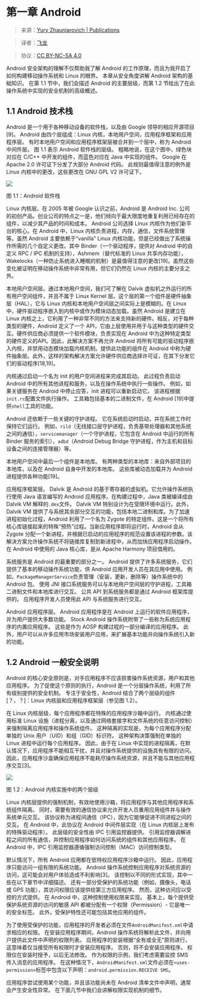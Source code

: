 # 第一章 Android

> 来源：[Yury Zhauniarovich | Publications](http://www.zhauniarovich.com/pubs.html)

> 译者：[飞龙](https://github.com/)

> 协议：[CC BY-NC-SA 4.0](http://creativecommons.org/licenses/by-nc-sa/4.0/)

Android 安全架构的理解不仅帮助我了解 Android 的工作原理，而且为我开启了如何构建移动操作系统和 Linux 的眼界。 本章从安全角度讲解 Android 架构的基础知识。 在第 1.1 节中，我们会描述 Android 的主要层级，而第 1.2 节给出了在此操作系统中实现的安全机制的高级概述。

## 1.1 Android 技术栈

Android 是一个用于各种移动设备的软件栈，以及由 Google 领导的相应开源项目[9]。 Android 由四个层组成：Linux 内核，本地用户空间，应用程序框架和应用程序层。 有时本地用户空间和应用程序框架层被合并到一个层中，称为 Android 中间件层。 图 1.1 表示 Android 软件栈的层级。 粗略地说，在这个图中，绿色块对应在 C/C++ 中开发的组件，而蓝色对应在 Java 中实现的组件。 Google 在 Apache 2.0 许可证下分发了大部分 Android 代码。 此规则最值得注意的例外是 Linux 内核中的更改，这些更改在 GNU GPL V2 许可证下。

![](img/1-1.jpg)

图 1.1：Android 软件栈

Linux 内核层。在 2005 年被 Google 认识之前，Android 是 Android Inc. 公司的初创产品。创业公司的特点之一是，他们倾向于最大限度地重复利用已经存在的组件，以减少其产品的时间和成本。 Android 公司选择 Linux 内核作为他们新平台的核心。在 Android 中，Linux 内核负责进程，内存，通信，文件系统管理等。虽然 Android 主要依赖于“vanilla” Linux 内核功能，但是已经做出了系统操作所需的几个自定义更改。其中 Binder（一个驱动程序，提供对 Android 中的自定义 RPC / IPC 机制的支持），Ashmem（替代标准的 Linux 共享内存功能），Wakelocks（一种防止系统进入睡眠的机制）是最值得注意的更改[19]。虽然这些变化被证明在移动操作系统中非常有用，但它们仍然在 Linux 内核的主要分支之外。


本地用户空间层。通过本地用户空间，我们可了解在 Dalvik 虚拟机之外运行的所有用户空间组件，并且不属于 Linux Kernel 层。这个层的第一个组件是硬件抽象层（HAL），它与 Linux 内核和本地用户空间层之间实际上是模糊的。在 Linux 中，硬件驱动程序嵌入到内核中或作为模块动态加载。虽然 Android 是建立在 Linux 内核之上，它利用了一种非常不同的方法来支持新的硬件。相反，对于每种类型的硬件，Android 定义了一个 API，它由上层使用并用于与这种类型的硬件交互。硬件供应商必须提供一个软件模块，负责实现在 Android 中为这种特定类型的硬件定义的API。因此，此解决方案不再允许 Android 将所有可能的驱动程序嵌入内核，并禁用动态模块加载内核机制。提供此功能的组件在 Android 中称为硬件抽象层。此外，这样的架构解决方案允许硬件供应商选择许可证，在其下分发它们的驱动程序[18,19]。

内核通过启动一个名为 init 的用户空间进程来完成其启动。 此过程负责启动 Android 中的所有其他进程和服务，以及在操作系统中执行一些操作。 例如，如果关键服务在 Android 中停止应答，init 进程可以重新启动它。 该进程根据`init.rc`配置文件执行操作。 工具箱包括基本的二进制文件，在 Android [19]中提供`shell`工具的功能。


Android 还依赖于一些关键的守护进程。 它在系统启动时启动，并在系统工作时保持它们运行。 例如，`rild`（无线接口层守护进程，负责基带处理器和其他系统之间的通信），`servicemanager`（一个守护进程，它包含在 Android 中运行的所有 Binder 服务的索引），`adbd`（Android Debug Bridge 守护进程，作为主机和目标设备之间的连接管理器）等。

本地用户空间中最后一个组件是本地库。 有两种类型的本地库：来自外部项目的本地库，以及在 Android 自身中开发的本地库。 这些库被动态加载并为 Android 进程提供各种功能[19]。

应用程序框架层。 Dalvik 是 Android 的基于寄存器的虚拟机。它允许操作系统执行使用 Java 语言编写的 Android 应用程序。在构建过程中，Java 类被编译成由 Dalvik VM 解释的`.dex`文件。 Dalvik VM 特别设计为在受限环境中运行。此外，Dalvik VM 提供了与系统其余部分交互的功能，包括本地二进制和库。为了加速进程初始化过程，Android 利用了一个名为 Zygote 的特定组件。这是一个将所有核心库链接起来的特殊“预热”过程。当新应用程序即将运行时，Android 会从 Zygote 分配一个新进程，并根据已启动的应用程序的规范设置该进程的参数。该解决方案允许操作系统不将链接库复制到新进程中，从而加快应用程序启动操作。在 Android 中使用的 Java 核心库，是从 Apache Harmony 项目借用的。

系统服务是 Android 的最重要的部分之一。 Android 提供了许多系统服务，它们提供了基本的移动操作系统功能，供 Android 应用开发人员在其应用中使用。 例如，`PackageManagerService`负责管理（安装，更新，删除等）操作系统中的 Android 包。 使用 JNI 接口系统服务可以与本地用户空间层的守护进程，工具箱二进制文件和本地库进行交互。 公共 API 到系统服务都是通过 Android 框架库提供的。 应用程序开发人员使用此 API 与系统服务进行交互。

Android 应用程序层。 Android 应用程序是在 Android 上运行的软件应用程序，并为用户提供大多数功能。 Stock Android 操作系统附带了一些称为系统应用程序的内置应用程序。 这些是作为 AOSP 构建过程的一部分编译的应用程序。 此外，用户可以从许多应用市场安装用户应用，来扩展基本功能并向操作系统引入新的功能。

## 1.2 Android 一般安全说明

Android 的核心安全原则是，对手应用程序不应该损害操作系统资源，用户和其他应用程序。 为了促使这个原则的执行，Android 是一个分层操作系统，利用了所有级别提供的安全机制。 专注于安全性，Android 结合了两个层级的组件[？，？]：Linux 内核层和应用程序框架层（参见图 1.2）。

在 Linux 内核层级，每个应用程序都在特殊的应用程序沙箱中运行。 内核通过使用标准 Linux 设施（进程分离，以及通过网络套接字和文件系统的任意访问控制）来强制隔离应用程序和操作系统组件。 这种隔离的实现是，为每个应用程序分配单独的 Unix 用户（UID）和组（GID）标识符。 这种架构决策强制在单独的 Linux 进程中运行每个应用程序。 因此，由于在 Linux 中实现的进程隔离，在默认情况下，应用程序不能相互干扰，并且对操作系统提供的设施具有有限的访问。 因此，应用程序沙盒确保应用程序不能耗尽操作系统资源，并且不能与其他应用程序交互[3]。

![](img/1-2.jpg)

图 1.2：Android 内核实施中的两个层级

Linux 内核层提供的强制机制，有效地使用沙箱，将应用程序与其他应用程序和系统组件隔离。 同时，需要有效的通信协议来允许开发人员重用应用组件并与操作系统单元交互。 该协议称为进程间通信（IPC），因为它能够促进不同进程之间的交互。 在 Android 中，此协议在 Android 中间件层实现（在 Linux 内核层上发布的特殊驱动程序）。 此层级的安全性由 IPC 引用监控器提供。 引用监控器调解进程之间的所有通信，并控制应用程序如何访问系统的组件和其他应用程序。 在 Android 中，IPC 引用监控器遵循强制访问控制（MAC）访问控制类型。

默认情况下，所有 Android 应用都在低特权应用程序沙箱中运行。 因此，应用程序只能访问一组有限的系统功能。 Android 操作系统控制应用程序对系统资源的访问，这可能会对用户体验造成不利影响[3]。 该控制以不同的形式实现，其中一些在以下章节中详细描述。 还有一部分受保护的系统功能（例如，摄像头，电话或 GPS 功能），其访问权限应该提供给第三方应用程序。 然而，这种访问应以受控的方式提供。 在 Android 中，这种控制使用权限来实现。 基本上，每个提供受保护系统资源的访问的敏感 API 都被分配有一个权限（Permission）- 它是唯一的安全标签。 此外，受保护特性还可能包括其他应用的组件。

为了使用受保护的功能，应用程序的开发者必须在文件`AndroidManifest.xml`中请求相应的权限。 在安装应用程序期间，Android 操作系统将解析此文件，并向用户提供此文件中声明的权限列表。 应用程序的安装根据“全有或全无”原则进行，这意味着仅当接受所有权限时才安装应用程序。 否则，将不会安装应用程序。 权限仅在安装时授予，以后无法修改。 作为权限的示例，我们考虑需要监控 SMS 传入消息的应用程序。 在这种情况下，`AndroidManifest.xml`文件必须在`<uses-permission>`标签中包含以下声明：`android.permission.RECEIVE SMS`。

应用程序尝试使用某个功能，并且该功能尚未在 Android 清单文件中声明，通常会产生安全性异常。 在下面几节中我们会讲解权限实现机制的细节。
